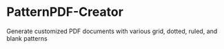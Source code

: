 # PatternPDF-Creator
Generate customized PDF documents with various grid, dotted, ruled, and blank patterns
